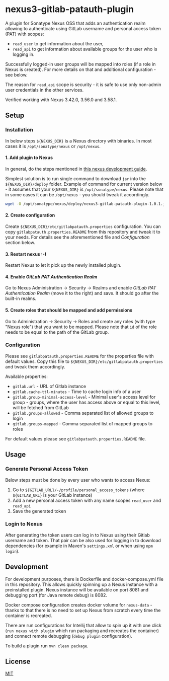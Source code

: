 # nexus3-gitlab-patauth-plugin

A plugin for Sonatype Nexus OSS that adds an authentication realm allowing to authenticate using GitLab username and
personal access token (PAT) with scopes:
* `read_user` to get information about the user,
* `read_api` to get information about available groups for the user who is logging in.

Successfully logged-in user groups will be mapped into roles (if a role in Nexus is created). For more details on that
and additional configuration - see below.

The reason for `read_api` scope is security - it is safe to use only non-admin user credentials in the other services.

Verified working with Nexus 3.42.0, 3.56.0 and 3.58.1.

## Setup

### Installation

In below steps `${NEXUS_DIR}` is a Nexus directory with binaries. In most cases it is `/opt/sonatype/nexus` or `/opt/nexus`.

#### 1. Add plugin to Nexus

In general, do the steps mentioned in [this nexus development guide](https://sonatype-nexus-community.github.io/nexus-development-guides/plugin-install.html).

Simplest solution is to run single command to download `jar` into the `${NEXUS_DIR}/deploy` folder.
Example of command for current version below - it assumes that your `${NEXUS_DIR}` is `/opt/sonatype/nexus`.
Please note that in some cases it can be `/opt/nexus` - you should tweak it accordingly.

```sh
wget -O /opt/sonatype/nexus/deploy/nexus3-gitlab-patauth-plugin-1.0.1.jar https://github.com/elwin013/nexus3-gitlab-patauth-plugin/releases/download/v1.0.1/nexus3-gitlab-patauth-plugin-1.0.1.jar
```

#### 2. Create configuration

Create `${NEXUS_DIR}/etc/gitlabpatauth.properties` configuration. You can copy `gitlabpatauth.properties.README`
from this repository and tweak it to your needs. For details see the aforementioned file and _Configuration_ section
below.

#### 3. Restart nexus :-)

Restart Nexus to let it pick up the newly installed plugin.

#### 4. Enable _GitLab PAT Authentication Realm_

Go to Nexus Administration -> Security -> Realms and enable _GitLab PAT Authentication Realm_ (move it to the right) and
save. It should go after the built-in realms.

#### 5. Create roles that should be mapped and add permissions

Go to Administration -> Security -> Roles and create any roles (with type "Nexus role") that you want to be mapped.
Please note that `id` of the role needs to be equal to the path of the GitLab group.

### Configuration

Please see `gitlabpatauth.properties.README` for the properties file with default values. Copy this file to
`${NEXUS_DIR}/etc/gitlabpatauth.properties` and tweak them accordingly.

Available properties:
* `gitlab.url` - URL of Gitlab instance
* `gitlab.cache-ttl-minutes` - Time to cache login info of a user
* `gitlab.group-minimal-access-level` - Minimal user's access level for group - groups, where the user has access above
   or equal to this level, will be fetched from GitLab
* `gitlab.groups-allowed` - Comma separated list of allowed groups to login
* `gitlab.groups-mapped` - Comma separated list of mapped groups to roles

For default values please see `gitlabpatauth.properties.README` file.

## Usage

### Generate Personal Access Token

Below steps must be done by every user who wants to access Nexus:
1. Go to `${GITLAB_URL}/-/profile/personal_access_tokens` (where `${GITLAB_URL}` is your GitLab instance)
2. Add a new personal access token with any name scopes `read_user` and `read_api`
3. Save the generated token

### Login to Nexus

After generating the token users can log in to Nexus using their Gitlab username and token. That pair can be also used
for logging in to download dependencies (for example in Maven's `settings.xml` or when using `npm login`).

## Development

For development purposes, there is Dockerfile and docker-compose.yml file in this repository.  This allows quickly
spinning up a Nexus instance with a preinstalled plugin. Nexus instance will be available on port 8081 and debugging port
(for Java remote debug) is 8082.

Docker compose configuration creates docker volume for `nexus-data` - thanks to that there is no need to set up
Nexus from scratch every time the container is recreated.

There are run configurations for Intellij that allow to spin up it with one click (`run nexus with plugin` which
run packaging and recreates the container) and connect remote debugging (`debug plugin` configuration).

To build a plugin run `mvn clean package`.

## License

[MIT](License)